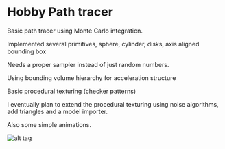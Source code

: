 # Hobby Path tracer

Basic path tracer using Monte Carlo integration.

Implemented several primitives, sphere, cylinder, disks, axis aligned bounding box

Needs a proper sampler instead of just random numbers.

Using bounding volume hierarchy for acceleration structure

Basic procedural texturing (checker patterns)

I eventually plan to extend the procedural texturing using noise algorithms, add triangles and a model importer.

Also some simple animations.

![alt tag](https://raw.githubusercontent.com/cgyeager/hobby_pathtracer/source/images/diffuse_reflect_refract.png)
